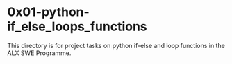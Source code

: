 # 0x01-python-if_else_loops_functions
This directory is for project tasks on python if-else and loop functions in the
ALX SWE Programme.
